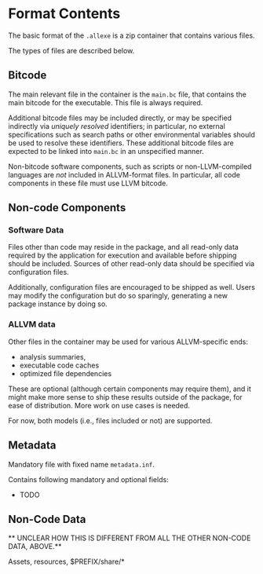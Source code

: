 # Format Contents

The basic format of the `.allexe` is a zip container that
contains various files.

The types of files are described below.

## Bitcode

The main relevant file in the container is the `main.bc`
file, that contains the main bitcode for the executable.
This file is always required.

Additional bitcode files may be included directly, or may be
specified indirectly via _uniquely resolved_ identifiers;
in particular, no external specifications such as search paths
or other environmental variables should be used to resolve
these identifiers.
These additional bitcode files are expected
to be linked into `main.bc` in an unspecified manner.

Non-bitcode software components, such as scripts or non-LLVM-compiled
languages are _not_ included in ALLVM-format files.
In particular, all code components in these file must use LLVM bitcode.

## Non-code Components

### Software Data

Files other than code may reside in the package,
and all read-only data required by the application
for execution and available before shipping
should be included.
Sources of other read-only data should be specified
via configuration files.

Additionally, configuration files are encouraged
to be shipped as well. Users may modify the configuration
but do so sparingly, generating a new package instance
by doing so.

### ALLVM data

Other files in the container may be used for various
ALLVM-specific ends:

- analysis summaries,
- executable code caches
- optimized file dependencies

These are optional (although certain components may
require them), and it might make more sense to ship these
results outside of the package, for ease of distribution.
More work on use cases is needed.

For now, both models (i.e., files included or not) are supported.

## Metadata

Mandatory file with fixed name `metadata.inf`.

Contains following mandatory and optional fields:

- TODO

## Non-Code Data

** UNCLEAR HOW THIS IS DIFFERENT FROM ALL THE OTHER NON-CODE DATA, ABOVE.**

Assets, resources, \$PREFIX/share/\*
